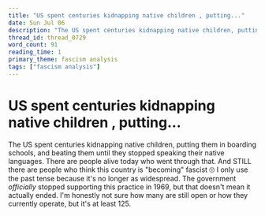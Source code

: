 ```yaml
---
title: "US spent centuries kidnapping native children , putting..."
date: Sun Jul 06
description: "The US spent centuries kidnapping native children, putting them in boarding schools, and beating them until they stopped speaking their native languages."
thread_id: thread_0729
word_count: 91
reading_time: 1
primary_theme: fascism analysis
tags: ["fascism analysis"]
---
```


# US spent centuries kidnapping native children , putting...

The US spent centuries kidnapping native children, putting them in boarding schools, and beating them until they stopped speaking their native languages. There are people alive today who went through that. And STILL there are people who think this country is "becoming" fascist 🙄 I only use the past tense because it's no longer as widespread. The government *officially* stopped supporting this practice in 1969, but that doesn't mean it actually ended. I'm honestly not sure how many are still open or how they currently operate, but it's at least  125.